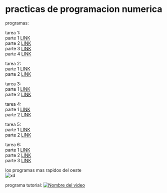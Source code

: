 # practicas de programacion numerica

programas:

tarea 1:   
parte 1 [LINK](https://github.com/yaelNanco/practicas-de-numerica/blob/main/iniciotarea1.m)  
parte 2 [LINK](https://github.com/yaelNanco/practicas-de-numerica/blob/main/multiplos_columna.m)  
parte 3 [LINK](https://github.com/yaelNanco/practicas-de-numerica/blob/main/multiplos_fila.m)   
parte 4 [LINK](https://github.com/yaelNanco/practicas-de-numerica/blob/main/lagraficacion.m)   
  
tarea 2:   
parte 1 [LINK](https://github.com/yaelNanco/practicas-de-numerica/blob/main/tarea2_1.m)    
parte 2 [LINK](https://github.com/yaelNanco/practicas-de-numerica/blob/main/tarea2_2.m)  
  
tarea 3:  
parte 1 [LINK](https://github.com/yaelNanco/practicas-de-numerica/blob/main/tarea3_1.m)  
parte 2 [LINK](https://github.com/yaelNanco/practicas-de-numerica/blob/main/tarea3_2.m)  
  
tarea 4:  
parte 1 [LINK](https://github.com/yaelNanco/practicas-de-numerica/blob/main/tarea4.m)  
parte 2 [LINK](https://github.com/yaelNanco/practicas-de-numerica/blob/main/tarea4_2.m)  
  
tarea 5:  
parte 1 [LINK](https://github.com/yaelNanco/practicas-de-numerica/blob/main/tarea5.m)  
parte 2 [LINK](https://github.com/yaelNanco/practicas-de-numerica/blob/main/tarea5.1numerica.m)  
  
tarea 6:  
parte 1 [LINK](https://github.com/yaelNanco/practicas-de-numerica/blob/main/seisuno.m)  
parte 2 [LINK](https://github.com/yaelNanco/practicas-de-numerica/blob/main/seisdos.m)  
parte 3 [LINK](https://github.com/yaelNanco/practicas-de-numerica/blob/main/seistres.m)   
    
    


        
los programas mas rapidos del oeste  
![xd](https://c.tenor.com/LkQzw7k5DV4AAAAd/tenor.gif)


programa tutorial:
[![Nombre del video](https://img.youtube.com/vi/qXqW8JZTW08/0.jpg)](https://www.youtube.com/watch?v=dQw4w9WgXcQ)

